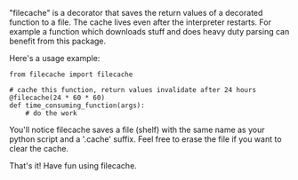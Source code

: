 "filecache" is a decorator that saves the return values of a decorated function to a file. The cache lives even after the interpreter restarts. For example a function which downloads stuff and does heavy duty parsing can benefit from this package.

Here's a usage example:

```
from filecache import filecache

# cache this function, return values invalidate after 24 hours
@filecache(24 * 60 * 60)
def time_consuming_function(args):
    # do the work

```

You'll notice filecache saves a file (shelf) with the same name as your python script and a '.cache' suffix. Feel free to erase the file if you want to clear the cache.

That's it! Have fun using filecache.